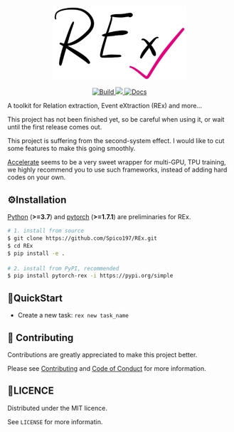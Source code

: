 <p align="center">
  <br>
  <img src="docs/REx.png" width="300"/>
  <br>
<p>

<p align="center">
  <a href="https://github.com/Spico197/REx/actions">
    <img alt="Build" src="https://github.com/Spico197/REx/workflows/REx/badge.svg?branch=main">
  </a>
  <a href="https://codecov.io/gh/Spico197/REx">
    <img src="https://codecov.io/gh/Spico197/REx/branch/main/graph/badge.svg"/>
  </a>
  <a href="https://rex.readthedocs.io/en/main/?badge=main">
    <img alt="Docs" src="https://readthedocs.org/projects/rex/badge/?version=main">
  </a>
</p>

A toolkit for Relation extraction, Event eXtraction (REx) and more...

This project has not been finished yet, so be careful when using it, or wait until the first release comes out.

This project is suffering from the second-system effect.
I would like to cut some features to make this going smoothly.

[Accelerate](https://github.com/huggingface/accelerate) seems to be a very sweet wrapper for multi-GPU, TPU training, we highly recommend you to use such frameworks, instead of adding hard codes on your own.

## ⚙️Installation

[Python](https://www.python.org/) (**>=3.7**) and [pytorch](http://pytorch.org/) (**>=1.7.1**) are preliminaries for REx.

```bash
# 1. install from source
$ git clone https://github.com/Spico197/REx.git
$ cd REx
$ pip install -e .

# 2. install from PyPI, recommended
$ pip install pytorch-rex -i https://pypi.org/simple
```

## 🚀QuickStart

- Create a new task: `rex new task_name`

## 🤝 Contributing

Contributions are greatly appreciated to make this project better.

Please see [Contributing](./CONTRIBUTING.md) and [Code of Conduct](CODE_OF_CONDUCT.md) for more information.

## 🔑LICENCE

Distributed under the MIT licence.

See `LICENSE` for more informatin.
